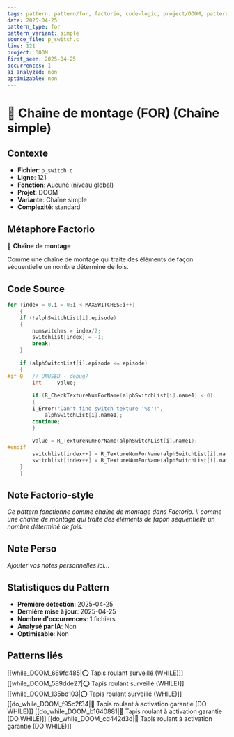 ```yaml
---
tags: pattern, pattern/for, factorio, code-logic, project/DOOM, pattern/variant/simple
date: 2025-04-25
pattern_type: for
pattern_variant: simple
source_file: p_switch.c
line: 121
project: DOOM
first_seen: 2025-04-25
occurrences: 1
ai_analyzed: non
optimizable: non
---
```


# 🔄 Chaîne de montage (FOR) (Chaîne simple)

## Contexte
- **Fichier**: `p_switch.c`
- **Ligne**: 121
- **Fonction**: Aucune (niveau global)
- **Projet**: DOOM
- **Variante**: Chaîne simple
- **Complexité**: standard

## Métaphore Factorio
🔄 **Chaîne de montage**

Comme une chaîne de montage qui traite des éléments de façon séquentielle un nombre déterminé de fois.

## Code Source
```c
for (index = 0,i = 0;i < MAXSWITCHES;i++)
    {
	if (!alphSwitchList[i].episode)
	{
	    numswitches = index/2;
	    switchlist[index] = -1;
	    break;
	}
		
	if (alphSwitchList[i].episode <= episode)
	{
#if 0	// UNUSED - debug?
	    int		value;
			
	    if (R_CheckTextureNumForName(alphSwitchList[i].name1) < 0)
	    {
		I_Error("Can't find switch texture '%s'!",
			alphSwitchList[i].name1);
		continue;
	    }
	    
	    value = R_TextureNumForName(alphSwitchList[i].name1);
#endif
	    switchlist[index++] = R_TextureNumForName(alphSwitchList[i].name1);
	    switchlist[index++] = R_TextureNumForName(alphSwitchList[i].name2);
	}
    }
```

## Note Factorio-style
*Ce pattern fonctionne comme chaîne de montage dans Factorio. Il comme une chaîne de montage qui traite des éléments de façon séquentielle un nombre déterminé de fois.*

## Note Perso
*Ajouter vos notes personnelles ici...*

## Statistiques du Pattern
- **Première détection**: 2025-04-25
- **Dernière mise à jour**: 2025-04-25
- **Nombre d'occurrences**: 1 fichiers
- **Analysé par IA**: Non
- **Optimisable**: Non

## Patterns liés
[[while_DOOM_669fd485|⭕ Tapis roulant surveillé (WHILE)]]
[[while_DOOM_589dde27|⭕ Tapis roulant surveillé (WHILE)]]
[[while_DOOM_135bd103|⭕ Tapis roulant surveillé (WHILE)]]
[[do_while_DOOM_f95c2f34|🔄 Tapis roulant à activation garantie (DO WHILE)]]
[[do_while_DOOM_b1640881|🔄 Tapis roulant à activation garantie (DO WHILE)]]
[[do_while_DOOM_cd442d3d|🔄 Tapis roulant à activation garantie (DO WHILE)]]
